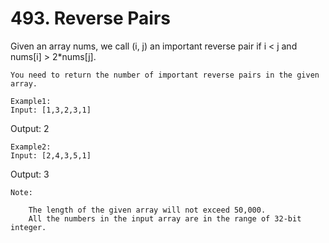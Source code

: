 # 493. Reverse Pairs

Given an array nums, we call (i, j) an important reverse
        pair if i < j and nums[i] > 2*nums[j].

    You need to return the number of important reverse pairs in the given array.

    Example1:
    Input: [1,3,2,3,1]
Output: 2

    

    Example2:
    Input: [2,4,3,5,1]
Output: 3

    

    Note:
    
        The length of the given array will not exceed 50,000.
        All the numbers in the input array are in the range of 32-bit integer.